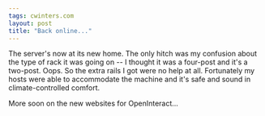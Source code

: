 ```yaml
---
tags: cwinters.com
layout: post
title: "Back online..."
---
```




The server's now at its new home. The only hitch was my confusion about the type of rack it was going on -- I thought it was a four-post and it's a two-post. Oops. So the extra rails I got were no help at all. Fortunately my hosts were able to accommodate the machine and it's safe and sound in climate-controlled comfort. 

<p>More soon on the new websites for OpenInteract...</p>


